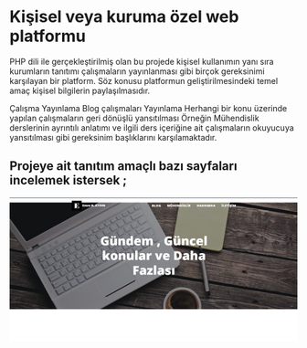 # Kişisel veya kuruma özel web platformu

PHP dili ile gerçekleştirilmiş olan bu projede kişisel kullanımın yanı sıra kurumların tanıtımı çalışmaların yayınlanması gibi birçok gereksinimi karşılayan bir platform.
Söz konusu platformun geliştirilmesindeki temel amaç kişisel bilgilerin paylaşılmasıdır.

<il> Çalışma Yayınlama </li>
<il> Blog çalışmaları Yayınlama </li>
<il> Herhangi bir konu üzerinde yapılan çalışmaların geri dönüşlü yansıtılması</li>
<il> Örneğin Mühendislik derslerinin ayrıntılı anlatımı ve ilgili ders içeriğine ait çalışmaların okuyucuya yansıtılması gibi gereksinim başlıklarını karşılamaktadır. </li>

## Projeye ait tanıtım amaçlı bazı sayfaları incelemek istersek ; 



<img src=" https://github.com/emramzn/Personal-Web-Site/blob/master/HomapagePersonel.png">
